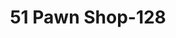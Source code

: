 ---
f_zip-code: 38004
f_state-code: TN
title: 51 Pawn Shop-128
f_phone: 901-837-2274
f_city-only: Atoka
f_address: 14382 Highway 51 S Atoka
f_location-unique-id: '128'
slug: 51-pawn-shop-128
updated-on: '2024-05-30T13:46:58.046Z'
created-on: '2024-05-30T13:36:59.803Z'
published-on: '2024-05-30T13:54:32.469Z'
f_city-state: cms/city/atoka-tn.md
f_company: cms/company/51-pawn-shop.md
f_state: cms/state/tennessee.md
layout: '[payday-loan].html'
tags: payday-loan
---